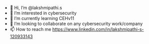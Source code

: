 - 👋 Hi, I’m @lakshmipathi.s
- 👀 I’m interested in cybersecurity
- 🌱 I’m currently learning CEHv11
- 💞️ I’m looking to collaborate on any cybersecurity work/company
- 📫 How to reach me https://www.linkedin.com/in/lakshmipathi-s-120933143

<!---
lakshmipathylithesh/lakshmipathylithesh is a ✨ special ✨ repository because its `README.md` (this file) appears on your GitHub profile.
You can click the Preview link to take a look at your changes.
--->
